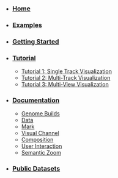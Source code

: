 * ### [Home](https://github.com/gosling-lang/gosling.js/wiki)
* ### [Examples]()
* ### [Getting Started](https://github.com/gosling-lang/gosling.js/wiki/Getting-Started)
* ### [Tutorial](https://github.com/gosling-lang/gosling.js/wiki/Tutorial)
  * [Tutorial 1: Single Track Visualization](https://github.com/gosling-lang/gosling.js/wiki/Tutorial)
  * [Tutorial 2: Multi-Track Visualization](https://github.com/gosling-lang/gosling.js/wiki/Tutorial_multi_tracks)
  * [Tutorial 3: Multi-View Visualization](https://github.com/gosling-lang/gosling.js/wiki/Tutorial_multi_views)
* ### [Documentation](https://github.com/gosling-lang/gosling.js/wiki/Documentation)
  * [Genome Builds](https://github.com/gosling-lang/gosling.js/wiki/Genome-Builds)
  * [Data](https://github.com/gosling-lang/gosling.js/wiki/Data)
  * [Mark](https://github.com/gosling-lang/gosling.js/wiki/Mark)
  * [Visual Channel](https://github.com/gosling-lang/gosling.js/wiki/Visual-Channel)
  * [Composition](https://github.com/gosling-lang/gosling.js/wiki/Composition)
  * [User Interaction](https://github.com/gosling-lang/gosling.js/wiki/User-Interaction)
  * [Semantic Zoom](https://github.com/gosling-lang/gosling.js/wiki/Semantic-Zoom)
* ### [Public Datasets](https://github.com/gosling-lang/gosling.js/wiki/Public-Datasets)
<!-- * [FAQ]() -->
<!--Which one is better?..-->
<!--
* [Home](https://github.com/gosling-lang/gosling.js/wiki)
* [Examples]()
* [Getting Started](https://github.com/gosling-lang/gosling.js/wiki/Getting-Started)
* [Tutorial](https://github.com/gosling-lang/gosling.js/wiki/Tutorial)
  * [Basic Tutorial](https://github.com/gosling-lang/gosling.js/wiki/Tutorial)
  * [Advanced Tutorial](https://github.com/gosling-lang/gosling.js/wiki/Advanced_Tutorial)
* [Documentation](https://github.com/gosling-lang/gosling.js/wiki/Documentation)
  * [Genome Builds](https://github.com/gosling-lang/gosling.js/wiki/Genome-Builds)
  * [Data](https://github.com/gosling-lang/gosling.js/wiki/Data)
  * [Mark](https://github.com/gosling-lang/gosling.js/wiki/Mark)
  * [Visual Channel](https://github.com/gosling-lang/gosling.js/wiki/Visual-Channel)
  * [Arrangement](https://github.com/gosling-lang/gosling.js/wiki/Arrangement)
  * [Layout](https://github.com/gosling-lang/gosling.js/wiki/Layout)
  * [User Interaction](https://github.com/gosling-lang/gosling.js/wiki/User-Interaction)
  * [Semantic Zoom](https://github.com/gosling-lang/gosling.js/wiki/Semantic-Zoom)
* ### [Public Datasets](https://github.com/gosling-lang/gosling.js/wiki/Public-Datasets)
-->
<!-- * [FAQ]() -->